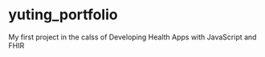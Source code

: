 # yuting_portfolio
My first project in the calss of Developing Health Apps with JavaScript and FHIR
